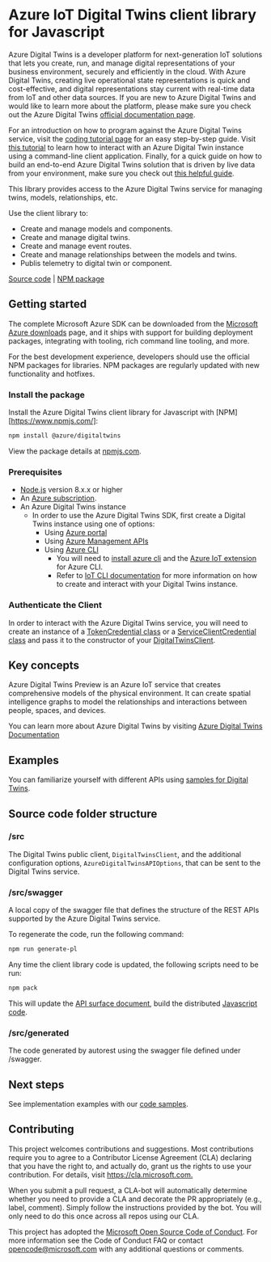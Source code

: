 # Azure IoT Digital Twins client library for Javascript

Azure Digital Twins is a developer platform for next-generation IoT solutions that lets you create, run, and manage digital representations of your business environment, securely and efficiently in the cloud. With Azure Digital Twins, creating live operational state representations is quick and cost-effective, and digital representations stay current with real-time data from IoT and other data sources. If you are new to Azure Digital Twins and would like to learn more about the platform, please make sure you check out the Azure Digital Twins [official documentation page](https://docs.microsoft.com/azure/digital-twins/overview).

For an introduction on how to program against the Azure Digital Twins service, visit the [coding tutorial page](https://docs.microsoft.com/en-us/azure/digital-twins/tutorial-code) for an easy step-by-step guide. Visit [this tutorial](https://docs.microsoft.com/azure/digital-twins/tutorial-command-line-app) to learn how to interact with an Azure Digital Twin instance using a command-line client application. Finally, for a quick guide on how to build an end-to-end Azure Digital Twins solution that is driven by live data from your environment, make sure you check out [this helpful guide](https://docs.microsoft.com/azure/digital-twins/tutorial-end-to-end).

This library provides access to the Azure Digital Twins service for managing twins, models, relationships, etc.

Use the client library to:

- Create and manage models and components.
- Create and manage digital twins.
- Create and manage event routes.
- Create and manage relationships between the models and twins.
- Publis telemetry to digital twin or component.

[Source code][source] | [NPM package][adt_npm]

## Getting started

The complete Microsoft Azure SDK can be downloaded from the [Microsoft Azure downloads][microsoft_sdk_download] page, and it ships with support for building deployment packages, integrating with tooling, rich command line tooling, and more.

For the best development experience, developers should use the official NPM packages for libraries. NPM packages are regularly updated with new functionality and hotfixes.

### Install the package

Install the Azure Digital Twins client library for Javascript with [NPM][https://www.npmjs.com/]:

```bash
npm install @azure/digitaltwins
```

View the package details at [npmjs.com][adt_npm].

### Prerequisites

- [Node.js](https://nodejs.org/) version 8.x.x or higher
- An [Azure subscription][azure_sub].
- An Azure Digital Twins instance
  - In order to use the Azure Digital Twins SDK, first create a Digital Twins instance using one of options:
    - Using [Azure portal][azure_portal]
    - Using [Azure Management APIs][azure_rest_api]
    - Using [Azure CLI][azure_cli]
      - You will need to [install azure cli][azure_cli_install] and the [Azure IoT extension][iot_cli_extension] for Azure CLI.
      - Refer to [IoT CLI documentation][azure_cli_install] for more information on how to create and interact with your Digital Twins instance.

### Authenticate the Client

In order to interact with the Azure Digital Twins service, you will need to create an instance of a [TokenCredential class][token_credential] or a [ServiceClientCredential class][service_client_credential] and pass it to the constructor of your [DigitalTwinsClient][digital_twins_client].

## Key concepts

Azure Digital Twins Preview is an Azure IoT service that creates comprehensive models of the physical environment.
It can create spatial intelligence graphs to model the relationships and interactions between people, spaces, and devices.

You can learn more about Azure Digital Twins by visiting [Azure Digital Twins Documentation][digital_twins_documentation]

## Examples

You can familiarize yourself with different APIs using [samples for Digital Twins](./samples/).

## Source code folder structure

### /src

The Digital Twins public client, `DigitalTwinsClient`, and the additional configuration options, `AzureDigitalTwinsAPIOptions`, that can be sent to the Digital Twins service.

### /src/swagger

A local copy of the swagger file that defines the structure of the REST APIs supported by the Azure Digital Twins service.

To regenerate the code, run the following command:

```bash
npm run generate-pl
```

Any time the client library code is updated, the following scripts need to be run:

```bash
npm pack
```

This will update the [API surface document](./review), build the distributed [Javascript code](./dist).

### /src/generated

The code generated by autorest using the swagger file defined under /swagger.

## Next steps

See implementation examples with our [code samples](./samples).

## Contributing

This project welcomes contributions and suggestions.
Most contributions require you to agree to a Contributor License Agreement (CLA) declaring that you have the right to, and actually do, grant us the rights to use your contribution.
For details, visit <https://cla.microsoft.com.>

When you submit a pull request, a CLA-bot will automatically determine whether you need to provide a CLA and decorate the PR appropriately (e.g., label, comment).
Simply follow the instructions provided by the bot.
You will only need to do this once across all repos using our CLA.

This project has adopted the [Microsoft Open Source Code of Conduct][code_of_conduct].
For more information see the Code of Conduct FAQ or contact opencode@microsoft.com with any additional questions or comments.

<!-- LINKS -->

[microsoft_sdk_download]: https://azure.microsoft.com/en-us/downloads
[azure_cli]: https://docs.microsoft.com/cli/azure
[azure_cli_install]: https://docs.microsoft.com/en-us/cli/azure/install-azure-cli?view=azure-cli-latest
[iot_cli_extension]: https://docs.microsoft.com/en-us/azure/iot-pnp/howto-install-pnp-cli
[azure_sub]: https://azure.microsoft.com/free/
[source]: https://github.com/Azure/azure-sdk-for-js/tree/master/sdk/digitaltwins
[adt_npm]: https://www.npmjs.com/package/@azure/digitaltwins
[code_of_conduct]: https://opensource.microsoft.com/codeofconduct/
[npm]: https://www.npmjs.com/
[azure_portal]: https://portal.azure.com/
[azure_rest_api]: https://docs.microsoft.com/en-us/rest/api/azure/
[token_credential]: https://docs.microsoft.com/en-us/javascript/api/@azure/ms-rest-js/tokencredentials?view=azure-node-latest
[service_client_credential]: https://docs.microsoft.com/en-us/javascript/api/@azure/ms-rest-js/serviceclientcredentials?view=azure-node-latest
[digital_twins_client]: https://github.com/Azure/azure-sdk-for-js/blob/master/sdk/digitaltwins/digitaltwins/src/digitalTwinsClient.ts
[digital_twins_documentation]: https://docs.microsoft.com/en-us/azure/digital-twins/
